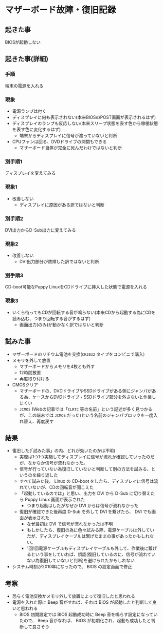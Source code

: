 # マザーボード故障・復旧記録

## 起きた事
BIOSが起動しない

## 起きた事(詳細)
### 手順
端末の電源を入れる
### 現象
- 電源ランプは付く
- ディスプレイに何も表示されない(本来BIOSのPOST画面が表示されるはず)
- ディスプレイのランプも反応しない(本来スリープ状態を表す色から稼働状態を表す色に変化するはず)
  - 端末からディスプレイに信号が渡っていないと判断
- CPUファンは回る、DVDドライブの開閉もできる
  - マザーボード自体が完全に死んだわけではないと判断

### 別手順1
ディスプレイを変えてみる
### 現象1
- 改善しない
  - ディスプレイに原因がある訳ではないと判断

### 別手順2
DVI出力からD-Sub出力に変えてみる
### 現象2
- 改善しない
  - DVI出力部分が故障した訳ではないと判断

### 別手順3
CD-boot可能なPuppy LinuxをCDドライブに挿入した状態で電源を入れる
### 現象3
- いくら待ってもCDが回転する音が鳴らない(本来CDから起動する為にCDを読み込む、つまり回転する音がするはず)
  - 画面出力(のみ)が動かなく訳ではないと判断

## 試みた事
- マザーボードのリチウム電池を交換(`CR2032` タイプをコンビニで購入)
- メモリを外して放置
  - マザーボードからメモリを4枚とも外す
  - 12時間放置
  - 再度取り付ける
- CMOSクリア
  - マザーボードの、DVDドライブやSSDドライブがある側にジャンパがある為、ケースからDVDドライブ・SSDドライブ部分を外さないと作業しにくい
  - `JCMOS` (Webの記事では「`CLRTC` 等の名前」という記述が多く見つかるが、この端末では `JCMOS` だった)という名前のジャンパブロックを一度入れ替え、再度戻す

## 結果
- 復旧した(「試みた事」の内、どれが効いたのかは不明)
  - 実際は1つ1つ実施してディスプレイに信号が流れか確認していったのだが、なかなか信号が流れなかった。
  - 信号が行っていない為復旧していないと判断して別の方法を試みる、というのを繰り返した
  - すべて試みた後、 Linux の CD-boot をしたら、ディスプレイに信号は流れていないが、CDの回転音が聞こえた
  - 「起動しているのでは」と思い、出力を DVI から D-Sub に切り替えたら Puppy Linux 画面が表示された
    - つまり起動はしたがなぜか DVI からは信号が流れなかった
  - 復旧が確認できた後再度 D-Sub を外して DVI を繋げたら、 DVI でも画面が表示された
    - なぜ最初は DVI で信号が流れなかったは不明
    - もしかしたら、復旧の為に色々試みる際、電源ケーブルは外していたが、ディスプレイケーブルは繋げたままの事があったかもしれない。
    - 1回1回電源ケーブルもディスプレイケーブルも外して、作業後に繋げるという事をしていれば、誤認(復旧しているのに、信号が流れていない為復旧していないと判断)を避けられたかもしれない
- システム時刻が2010年になったので、 BIOS の設定画面で修正
 
## 考察
- 恐らく電池交換かメモリ外して放置によって復旧したと思われる
- 電源を入れた際に Beep 音がすれば、それは BIOS が起動したと判断して良いと思われる
  - BIOS 初期設定では BIOS 起動成功時に Beep 音を鳴らす設定になっていたので、 Beep 音がなれば、 BIOS が初期化され、起動も成功したと判断して良さそう
